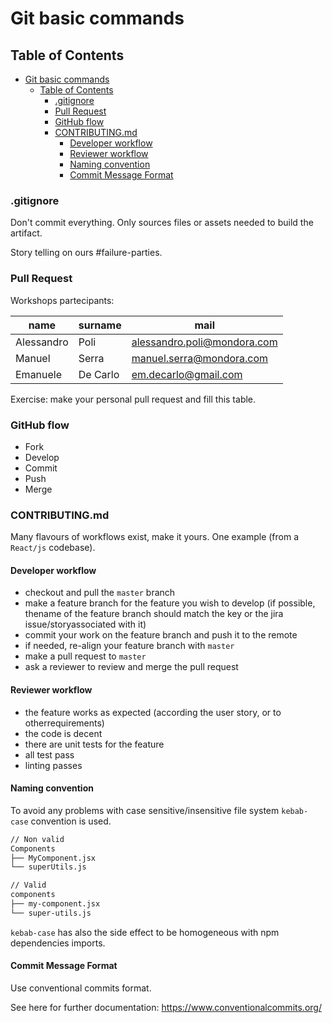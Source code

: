 # Git basic commands

## Table of Contents

- [Git basic commands](#git-basic-commands)
  - [Table of Contents](#table-of-contents)
    - [.gitignore](#gitignore)
    - [Pull Request](#pull-request)
    - [GitHub flow](#github-flow)
    - [CONTRIBUTING.md](#contributingmd)
      - [Developer workflow](#developer-workflow)
      - [Reviewer workflow](#reviewer-workflow)
      - [Naming convention](#naming-convention)
      - [Commit Message Format](#commit-message-format)

### .gitignore

Don't commit everything. Only sources files or assets needed to build the artifact.

Story telling on ours #failure-parties.

### Pull Request

Workshops partecipants:

| name       | surname | mail                        |
| ---------- | ------- | --------------------------- |
| Alessandro | Poli    | alessandro.poli@mondora.com |
| Manuel     | Serra   | manuel.serra@mondora.com    |
| Emanuele   | De Carlo| em.decarlo@gmail.com        |

Exercise: make your personal pull request and fill this table.

### GitHub flow

- Fork
- Develop
- Commit
- Push
- Merge

### CONTRIBUTING.md

Many flavours of workflows exist, make it yours. One example (from a `React/js` codebase).

#### Developer workflow

- checkout and pull the `master` branch
- make a feature branch for the feature you wish to develop (if possible, thename of the feature branch should match the key or the jira issue/storyassociated with it)
- commit your work on the feature branch and push it to the remote
- if needed, re-align your feature branch with `master`
- make a pull request to `master`
- ask a reviewer to review and merge the pull request

#### Reviewer workflow

- the feature works as expected (according the user story, or to otherrequirements)
- the code is decent
- there are unit tests for the feature
- all test pass
- linting passes

#### Naming convention

To avoid any problems with case sensitive/insensitive file system `kebab-case`
convention is used.

```bash
// Non valid
Components
├── MyComponent.jsx
└── superUtils.js

// Valid
components
├── my-component.jsx
└── super-utils.js
```

`kebab-case` has also the side effect to be homogeneous with npm dependencies imports.

#### Commit Message Format

Use conventional commits format.

See here for further documentation: https://www.conventionalcommits.org/
